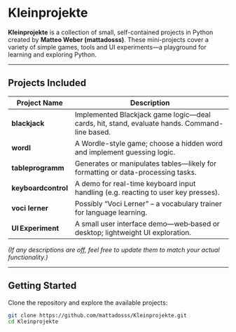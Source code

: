# Kleinprojekte

**Kleinprojekte** is a collection of small, self-contained projects in Python created by **Matteo Weber (mattadosss)**. These mini-projects cover a variety of simple games, tools and UI experiments—a playground for learning and exploring Python.

---

## Projects Included

| Project Name        | Description |
|---------------------|-------------|
| **blackjack**        | Implemented Blackjack game logic—deal cards, hit, stand, evaluate hands. Command-line based. |
| **wordl**            | A Wordle-style game; choose a hidden word and implement guessing logic. |
| **tableprogramm**    | Generates or manipulates tables—likely for formatting or data-processing tasks. |
| **keyboardcontrol**  | A demo for real-time keyboard input handling (e.g. reacting to user key presses). |
| **voci lerner**      | Possibly “Voci Lerner” – a vocabulary trainer for language learning. |
| **UI Experiment**    | A small user interface demo—web‑based or desktop; lightweight UI exploration. |

_(If any descriptions are off, feel free to update them to match your actual functionality.)_

---

## Getting Started

Clone the repository and explore the available projects:

```bash
git clone https://github.com/mattadosss/Kleinprojekte.git
cd Kleinprojekte

